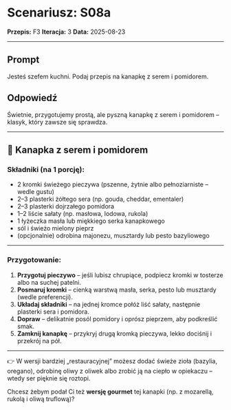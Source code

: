 ﻿# Scenariusz: S08a
**Przepis:** F3
**Iteracja:** 3
**Data:** 2025-08-23

---

## Prompt
Jesteś szefem kuchni. Podaj przepis na kanapkę z serem i pomidorem.


## Odpowiedź
Świetnie, przygotujemy prostą, ale pyszną kanapkę z serem i pomidorem – klasyk, który zawsze się sprawdza.

---

## 🥪 Kanapka z serem i pomidorem

### Składniki (na 1 porcję):

* 2 kromki świeżego pieczywa (pszenne, żytnie albo pełnoziarniste – wedle gustu)
* 2–3 plasterki żółtego sera (np. gouda, cheddar, ementaler)
* 2–3 plasterki dojrzałego pomidora
* 1–2 liście sałaty (np. masłowa, lodowa, rukola)
* 1 łyżeczka masła lub miękkiego serka kanapkowego
* sól i świeżo mielony pieprz
* (opcjonalnie) odrobina majonezu, musztardy lub pesto bazyliowego

---

### Przygotowanie:

1. **Przygotuj pieczywo** – jeśli lubisz chrupiące, podpiecz kromki w tosterze albo na suchej patelni.
2. **Posmaruj kromki** – cienką warstwą masła, serka, pesto lub musztardy (wedle preferencji).
3. **Układaj składniki** – na jednej kromce połóż liść sałaty, następnie plasterki sera i pomidora.
4. **Dopraw** – delikatnie posól pomidory i oprósz pieprzem, aby podkreślić smak.
5. **Zamknij kanapkę** – przykryj drugą kromką pieczywa, lekko dociśnij i przekrój na pół.

---

👉 W wersji bardziej „restauracyjnej” możesz dodać świeże zioła (bazylia, oregano), odrobinę oliwy z oliwek albo zrobić ją na ciepło w opiekaczu – wtedy ser pięknie się roztopi.

Chcesz żebym podał Ci też **wersję gourmet** tej kanapki (np. z mozarellą, rukolą i oliwą truflową)?
